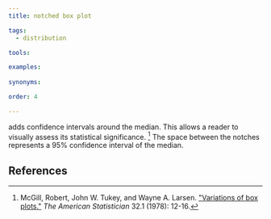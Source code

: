 ```yaml
---
title: notched box plot

tags:
  - distribution

tools:

examples:
    
synonyms:

order: 4

---
```


adds confidence intervals around the median. This allows a reader to visually assess its statistical significance. [^mcgill] The space between the notches represents a 95% confidence interval of the median.

<!--more--> 

## References
[^mcgill]: McGill, Robert, John W. Tukey, and Wayne A. Larsen. ["Variations of box plots."](https://www.tandfonline.com/doi/abs/10.1080/00031305.1978.10479236) *The American Statistician* 32.1 (1978): 12-16.
